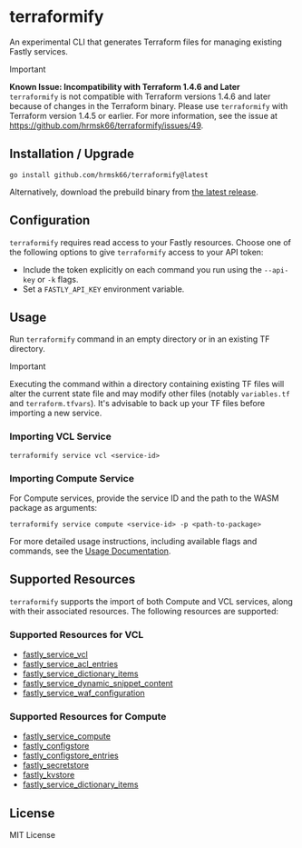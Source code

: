 # terraformify

An experimental CLI that generates Terraform files for managing existing Fastly services.

> [!IMPORTANT]
> **Known Issue: Incompatibility with Terraform 1.4.6 and Later**<br>
> `terraformify` is not compatible with Terraform versions 1.4.6 and later because of changes in the Terraform binary. Please use `terraformify` with Terraform version 1.4.5 or earlier. For more information, see the issue at https://github.com/hrmsk66/terraformify/issues/49.

## Installation / Upgrade

```
go install github.com/hrmsk66/terraformify@latest
```

Alternatively, download the prebuild binary from [the latest release](https://github.com/hrmsk66/terraformify/releases/latest).

## Configuration

`terraformify` requires read access to your Fastly resources. Choose one of the following options to give `terraformify` access to your API token:

- Include the token explicitly on each command you run using the `--api-key` or `-k` flags.
- Set a `FASTLY_API_KEY` environment variable.

## Usage

Run `terraformify` command in an empty directory or in an existing TF directory.

> [!IMPORTANT]
> Executing the command within a directory containing existing TF files will alter the current state file and may modify other files (notably `variables.tf` and `terraform.tfvars`). It's advisable to back up your TF files before importing a new service.

### Importing VCL Service

```
terraformify service vcl <service-id>
```

### Importing Compute Service

For Compute services, provide the service ID and the path to the WASM package as arguments:

```
terraformify service compute <service-id> -p <path-to-package>
```

For more detailed usage instructions, including available flags and commands, see the [Usage Documentation](docs/USAGE.md).

## Supported Resources

`terraformify` supports the import of both Compute and VCL services, along with their associated resources. The following resources are supported:

### Supported Resources for VCL

- [fastly_service_vcl](https://registry.terraform.io/providers/fastly/fastly/latest/docs/resources/service_vcl)
- [fastly_service_acl_entries](https://registry.terraform.io/providers/fastly/fastly/latest/docs/resources/service_acl_entries)
- [fastly_service_dictionary_items](https://registry.terraform.io/providers/fastly/fastly/latest/docs/resources/service_dictionary_items)
- [fastly_service_dynamic_snippet_content](https://registry.terraform.io/providers/fastly/fastly/latest/docs/resources/service_dynamic_snippet_content)
- [fastly_service_waf_configuration](https://registry.terraform.io/providers/fastly/fastly/latest/docs/resources/service_waf_configuration)

### Supported Resources for Compute

- [fastly_service_compute](https://registry.terraform.io/providers/fastly/fastly/latest/docs/resources/service_compute)
- [fastly_configstore](https://registry.terraform.io/providers/fastly/fastly/latest/docs/resources/configstore)
- [fastly_configstore_entries](https://registry.terraform.io/providers/fastly/fastly/latest/docs/resources/configstore_entries)
- [fastly_secretstore](https://registry.terraform.io/providers/fastly/fastly/latest/docs/resources/secretstore)
- [fastly_kvstore](https://registry.terraform.io/providers/fastly/fastly/latest/docs/resources/kvstore)
- [fastly_service_dictionary_items](https://registry.terraform.io/providers/fastly/fastly/latest/docs/resources/service_dictionary_items)

## License

MIT License
